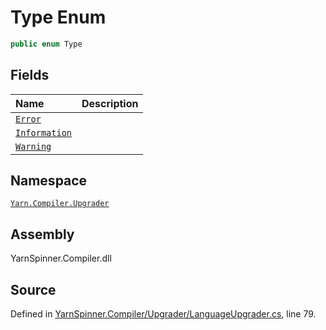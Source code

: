 <!-- This file was generated by a tool. Do not edit this file by hand. -->

# Type Enum


```csharp
public enum Type
```



## Fields
|Name|Description|
|:---|:---|
|[`Error`](/api/csharp/yarn.compiler.upgrader/upgraderesult.outputfile.annotation.type.error.md)||
|[`Information`](/api/csharp/yarn.compiler.upgrader/upgraderesult.outputfile.annotation.type.information.md)||
|[`Warning`](/api/csharp/yarn.compiler.upgrader/upgraderesult.outputfile.annotation.type.warning.md)||
## Namespace
[`Yarn.Compiler.Upgrader`](/api/csharp/yarn.compiler.upgrader/README.md)

## Assembly
YarnSpinner.Compiler.dll

## Source
Defined in [YarnSpinner.Compiler/Upgrader/LanguageUpgrader.cs](https://github.com/YarnSpinnerTool/YarnSpinner//blob/develop/YarnSpinner.Compiler/Upgrader/LanguageUpgrader.cs#L79), line 79.
